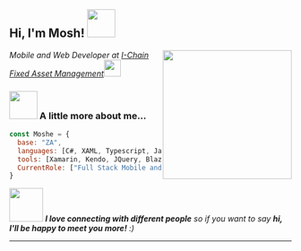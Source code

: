 <h2> Hi, I'm Mosh! <img src="https://media.giphy.com/media/mGcNjsfWAjY5AEZNw6/giphy.gif" width="50"></h2>
<img align='right' src="https://media.giphy.com/media/Q7SKqn3G97xpmfSOvG/giphy.gif" width="230">
<p><em>Mobile and Web Developer at <a href="http://www.unb.br">I-Chain Fixed Asset Management</a><img src="https://media.giphy.com/media/fYSnHlufseco8Fh93Z/giphy.gif" width="30">
</em></p>

### <img src="https://media.giphy.com/media/VgCDAzcKvsR6OM0uWg/giphy.gif" width="50"> A little more about me...  

```javascript
const Moshe = {
  base: "ZA",
  languages: [C#, XAML, Typescript, JavaScript, CSS,T-SQL],
  tools: [Xamarin, Kendo, JQuery, Blazor, MVC, SSRS, SSIS],
  CurrentRole: ["Full Stack Mobile and Web Developer"],
}
```

<img src="https://media.giphy.com/media/LnQjpWaON8nhr21vNW/giphy.gif" width="60"> <em><b>I love connecting with different people</b> so if you want to say <b>hi, I'll be happy to meet you more!</b> :)</em>

---

